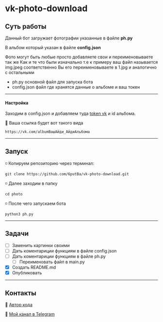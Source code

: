 # vk-photo-download

## Суть работы
Данный бот загружает фотографии указанные в файле **ph.py**

В альбом который указан в файле **config.json**

Фото могут быть любые просто добавляете свои и переименовываете так же 
Как и те что были изначально т.е к примеру ваш файл называется img.jpeg соответственно 
Вы его переименовываете в 1.jpg и аналогично с остальными 

- ph.py основной файл для запуска бота
- config.json файл где хранятся данные о альбоме и ваш токен 
____
#### Настройка

Заходим в config.json и добавляем туда [token vk](https://vkhost.github.io/) и id альбома.


:file_folder: Ваша ссылка будет вот такого вида 
```
https://vk.com/albumВашАйди_АйдиАльбома
```
____
## Запуск

:white_medium_small_square: Копируем репозиторию через терминал: 

```
git clone https://github.com/6putBa/vk-photo-download.git
```
:white_medium_small_square: Далее заходим в папку 
```
cd photo
```
:white_medium_small_square: После чего запускаем бота 
```
python3 ph.py 
```
____

## Задачи

- [ ] Заменить картинки своими
- [ ] Дать коментариции функциям в файле config.json
- [ ] Дать коментариции функциям в файле ph.py
  - [ ] Переименовать файл в main.py
- [X] Создать README.md
- [X] Опубликовать

____


## Контакты

 :pushpin: [Автор кода](https://github.com/d3adluvv/photo)
 
 
 
  :pushpin: [Мой канал в Telegram](https://t.me/defgetstart)
 

